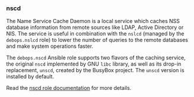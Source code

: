### nscd

The Name Service Cache Daemon is a local service which caches NSS
database information from remote sources like LDAP, Active Directory or
NIS. The service is useful in combination with the `nslcd` (managed by
the `debops.nslcd` role) to lower the number of queries to the remote
databases and make system operations faster.

The `debops.nscd` Ansible role supports two flavors of the caching
service, the original `nscd` implemented by GNU `libc` library, as well
as its drop-in replacement, `unscd`, created by the BusyBox project. The
`unscd` version is installed by default.

Read the [nscd role documentation](https://docs.debops.org/en/stable-3.0/ansible/roles/nscd/) for more details.
